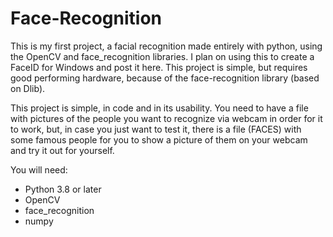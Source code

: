# Face-Recognition
This is my first project, a facial recognition made entirely with python, using the OpenCV and face_recognition libraries. I plan on using this to create a FaceID for Windows and post it here. This project is simple, but requires good performing hardware, because of the face-recognition library (based on Dlib).


This project is simple, in code and in its usability.
You need to have a file with pictures of the people you want to recognize via webcam in order for it to work, but, in case you just want to test it,
there is a file (FACES) with some famous people for you to show a picture of them on your webcam and try it out for yourself.

You will need:
- Python 3.8 or later  
- OpenCV
- face_recognition
- numpy  
